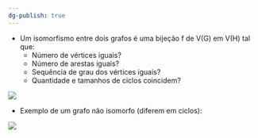 ```yaml
---
dg-publish: true
---
```

- Um isomorfismo entre dois grafos é uma bijeção f de V(G) em V(H)  tal que:
	- Número de vértices iguais?
	- Número de arestas iguais?
	- Sequência de grau dos vértices iguais?
	- Quantidade e tamanhos de ciclos coincidem?

![](https://i.imgur.com/nhlY9cO.png)

- Exemplo de um grafo não isomorfo (diferem em ciclos):

![](https://i.imgur.com/U2NXQF9.png)
